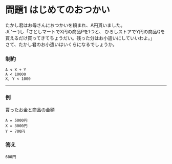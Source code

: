 # 問題1 はじめてのおつかい

たかし君はお母さんにおつかいを頼まれ、A円貰いました。  
J( 'ー`)し「さとしマートでX円の商品Pを1つと、 ひろしストアでY円の商品Qを買えるだけ買ってきてちょうだい。残った分はお小遣いにしていいわよ。」  
さて、たかし君のお小遣いはいくらになるでしょうか。

### 制約
```
A < X + Y
A < 10000
X, Y < 1000
```

---

### 例
貰ったお金と商品の金額
```
A = 5000円
X = 3000円
Y = 700円
```
### 答え
```
600円
```